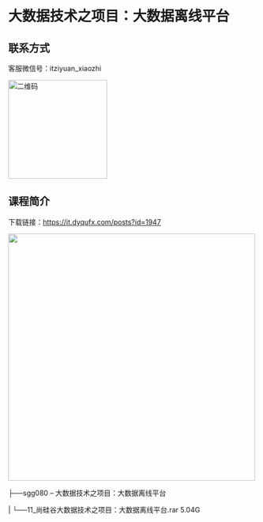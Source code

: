 # 大数据技术之项目：大数据离线平台

## 联系方式

客服微信号：itziyuan_xiaozhi

<img src="https://ziyuanyun.oss-cn-guangzhou.aliyuncs.com/common/20240614073449/666b82192834a.jpg" width="200" height="200" alt="二维码">

## 课程简介

下载链接：https://it.dyqufx.com/posts?id=1947

<img src="https://ziyuanyun.oss-cn-guangzhou.aliyuncs.com/yun/20240515183611/6644901ba9ef9.jpg" width="500" alt="">

  ├──sgg080 &#8211; 大数据技术之项目：大数据离线平台

 | └──11_尚硅谷大数据技术之项目：大数据离线平台.rar 5.04G

  